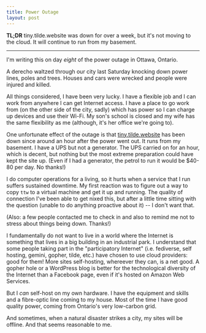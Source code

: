 ```yaml
---
title: Power Outage
layout: post
---
```


**TL;DR** tiny.tilde.website was down for over a week, but it's not moving to the cloud. It will continue to run from my basement.

---

I'm writing this on day _eight_ of the power outage in Ottawa, Ontario.

A derecho waltzed through our city last Saturday knocking down power lines, poles and trees. Houses and cars were wrecked and people were injured and killed.

All things considered, I have been very lucky. I have a flexible job and I can work from anywhere I can get Internet access. I have a place to go work from (on the other side of the city, sadly) which has power so I can charge up devices and use their Wi-Fi. My son's school is closed and my wife has the same flexibility as me (although, it's her office we're going to).

One unfortunate effect of the outage is that [tiny.tilde.website][ttw] has been down since around an hour after the power went out. It runs from my basement. I have a UPS but not a generator. The UPS carried on for an hour, which is decent, but nothing but the most extreme preparation could have kept the site up. (Even if I had a generator, the petrol to run it would be $40-80 per day. No thanks!)

I do computer operations for a living, so it hurts when a service that I run suffers sustained downtime. My first reaction was to figure out a way to copy `ttw` to a virtual machine and get it up and running. The quality of connection I've been able to get nixed this, but after a little time sitting with the question (unable to do anything proactive about it) -- I don't want that.

(Also: a few people contacted me to check in and also to remind me not to stress about things being down. Thanks!)

I fundamentally do not want to live in a world where the Internet is something that lives in a big building in an industrial park. I understand that some people taking part in the "participatory Internet" (i.e. fediverse, self hosting, gemini, gopher, tilde, etc.) have chosen to use cloud providers: good for them! More sites self-hosting, whereever they can, is a net good. A gopher hole or a WordPress blog is better for the technological diversity of the Internet than a Facebook page, even if it's hosted on Amazon Web Services.

But I _can_ self-host on my own hardware. I have the equipment and skills and a fibre-optic line coming to my house. Most of the time I have good quality power, coming from Ontario's very low-carbon grid.

And sometimes, when a natural disaster strikes a city, my sites will be offline. And that seems reasonable to me.

[ttw]: https://tiny.tilde.website/
